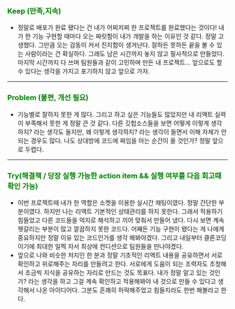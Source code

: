 ### <span style="color: green">Keep (만족,지속)<span>

- 정말로 배포가 완료 됐다는 건 내가 어찌저찌 한 프로젝트를 완료했다는 것이다! 내가 한 기능 구현할 때마다 오는 짜릿함이 내가 개발을 하는 이유인 것 같다. 정말 고생했다. 그만큼 오는 감동이 커서 진지함이 생겨난다. 잘하든 못하든 끝을 볼 수 있는 사람이라는 건 확실하다. 그래도 남은 시간까지 놓지 않고 필사적으로 만들었다. 마지막 시간까지 다 쓰며 팀원들과 같이 고민하며 만든 내 프로젝트... 앞으로도 할 수 있다는 생각을 가지고 포기하지 않고 앞으로 가자.

<hr>

### <span style="color: green">Problem (불편, 개선 필요)<span>

- 기능별로 잘하지 못한 게 많다. 그리고 하고 싶은 기능들도 많았지만 내 리액트 실력이 부족해서 못한 게 정말 큰 것 같다. 다른 깃헙소스들을 보면 어떻게 이렇게 생각하지? 라는 생각도 들지만, 왜 이렇게 생각하지? 라는 생각이 들면서 이해 자체가 안되는 경우도 많다. 나도 상대방에 코드에 짜임을 아는 순간이 올 것인가? 정말 앞으로 두렵다.
<hr>

### <span style="color: green">Try(해결책 / 당장 실행 가능한 action item && 실행 여부를 다음 회고때 확인 가능)<span>

- 이번 프로젝트때 내가 한 역할은 소켓을 이용한 실시간 채팅이였다. 정말 간단한 부분이였다. 하지만 나는 리액트 기본적인 상태관리를 하지 못한다. 그래서 적용하기 힘들었고 다른 코드들을 억지로 해석하고 끼어 맞춰서 만들어 냈다. 다시 보면 계속 헷갈리는 부분이 많고 깔끔하지 못한 코드다. 어째든 기능 구현이 됐다는 게 나에게 중요하지만 정말 이유 있는 코드인가를 생각 해봐야겠다. 그리고 내일부터 클론코딩이기에 최대한 일찍 자서 최상에 컨디션으로 팀원들을 만나야겠다.
- 앞으로 나와 비슷한 처지인 한 분과 정말 기초적인 리액트 내용을 공유하면서 서로 확인하고 위로해주는 자리를 만들려고 한다. 서로에게 도움이 되는 조력자도 초청해서 조금씩 지식을 공유하는 자리로 만드는 것도 목표다. 내가 정말 알고 있는 것인가? 라는 생각을 하고 그걸 계속 확인하고 적용해봐야 내 것으로 만들 수 있다고 생각해서 나온 아이디어다. 그분도 흔쾌히 허락해주었고 힘들지라도 한번 해볼라고 한다.
